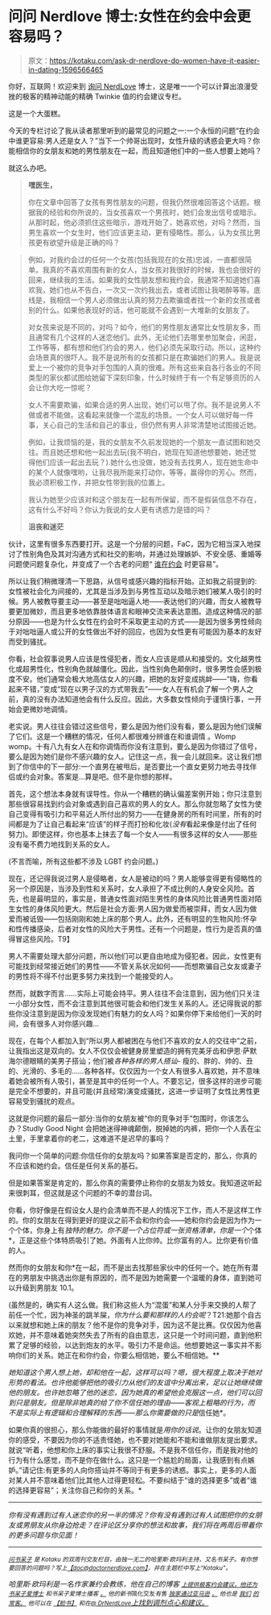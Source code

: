 # 问问 Nerdlove 博士:女性在约会中会更容易吗？

> 原文：<https://kotaku.com/ask-dr-nerdlove-do-women-have-it-easier-in-dating-1596566465>

你好，互联网！欢迎来到 [询问 NerdLove](http://kotaku.com/askdrnerdlove) 博士，这是唯一一个可以计算出浪漫受挫的极客的精神动能的精确 Twinkie 值的约会建议专栏。



这是一个大蛋糕。

今天的专栏讨论了我从读者那里听到的最常见的问题之一:一个永恒的问题“在约会中谁更容易:男人还是女人？”当下一个帅哥出现时，女性升级的诱惑会更大吗？你能相信你的女朋友和她的男性朋友在一起，而且知道他们中的一些人想要上她吗？

就这么办吧。

> **嘿医生，**
> 
> 你在文章中回答了女孩有男性朋友的问题，但我仍然很难回答这个话题。根据我的经验和你所说的，当女孩喜欢一个男孩时，她们会发出信号或暗示。从那时起，他必须抓住这些暗示，游戏开始了，她喜欢他，对吗？然而，当男生喜欢一个女生时，他们应该更主动，更有侵略性。那么，认为女孩比男孩更有欲望升级是正确的吗？

> 例如，对我约会过的任何一个女孩(包括我现在的女孩)忠诚，一直都很简单。我真的不喜欢周围有新的女人，当女孩对我很好的时候，我也会很好的回来，继续我的生活。如果我的女性朋友想和我约会，我通常不知道她们喜欢我，她们也从不告白，一次又一次约我出去，或者试图让我喝醉等等。底线是，我相信一个男人必须做出认真的努力去欺骗或者找一个新的女孩或者别的什么。如果他表现好的话，他可能就不会遇到一大堆新的女朋友了。
> 
> 对女孩来说是不同的，对吗？如今，他们的男性朋友通常比女性朋友多，而且通常有几个这样的人迷恋他们。此外，无论他们去哪里参加聚会，闲逛，工作等等，都有想和他们约会的男人，他们必须先采取行动。所以，这种约会场景真的很吓人。我不是说所有的女孩都只是在欺骗她们的男人。我是说爱上一个被你的竞争对手包围的人真的很难。所有这些来自各行各业的不同类型的家伙都试图给她留下深刻印象，什么时候终于有一个有足够资历的人会让你大吃一惊呢？
> 
> 女人不需要欺骗，如果合适的男人出现，她们可以甩了你。我不是说男人不做或者不能做。这看起来就像一个混乱的场景。一个女人可以做好每一件事，关心自己的生活和自己的事业，但仍然有男人非常清楚地试图接近她。
> 
> 例如，让我烦恼的是，我的女朋友不久前发现她的一个朋友一直试图和她交往。而且她还想和他一起出去玩(我不明白，她现在知道他想要她，她还觉得他们应该一起出去玩？).她什么也没做，她没有去找男人，现在她生命中的某个人就像嘿哟，让我尽我所能来打动你，等等，赢得你的芳心。然而，我必须积极工作，并把女性带到我的位置上。
> 
> 我认为她至少应该对和这个朋友在一起有所保留，而不是假装信息不存在，这有什么不好吗？你认为我说的女人更有诱惑力是错的吗？
> 
> **沮丧和迷茫**

伙计，这里有很多东西要打开。这是一个分层的问题，FaC，因为它相当深入地探讨了性别角色及其对沟通方式和社交的影响，并通过处理嫉妒、不安全感、重婚等问题使问题复杂化，并变成了一个古老的问题“ [谁在约会](http://www.doctornerdlove.com/2012/08/power-in-dating/) 时更容易”。

所以让我们稍微理清一下思路，从信号或感兴趣的指标开始。正如我之前提到的:女性被社会化为间接的，尤其是当涉及到与男性互动以及暗示她们被某人吸引的时候。男人被教导要主动——甚至是咄咄逼人地——表达他们的兴趣，而女人被教导要更加微妙，而且更多地依靠肢体语言和眼神交流来表达意图。造成这种情况的部分原因——也是为什么女性在约会时不采取更主动的方式——是因为很多男性倾向于对咄咄逼人或公开的女性做出不好的回应，也因为女性更有可能因为基本的友好而受到骚扰。

你看，社会叙事说男人应该是性侵犯者，而女人应该是顺从和接受的。文化越男性化或超男性化，性别角色就越僵化。因此，当性别角色颠倒时，很多男性会感到极度不安。他们通常会极大地高估女人的兴趣，把她的友好变成挑衅——“嗨，你看起来不错，”变成“现在以男子汉的方式带我去”——女人在有机会了解一个男人之前，真的没有办法知道他会有什么反应。因此，大多数女性倾向于谨慎行事，一开始会更微妙地调情。

老实说。男人往往会错过这些信号，要么是因为他们没有看，要么是因为他们误解了它们。这是一个糟糕的情况，任何人都很难分辨谁在和谁调情 。Womp womp。十有八九有女人在和你调情而你没有注意到，要么是因为你错过了信号，要么是因为她们是你不感兴趣的女人。记住这一点，我一会儿就回来。这让我们想到了你信中的下一部分:一个直男在被甩后，是否要比一个直女更努力地去寻找伴侣或约会对象。答案是…算是吧。但不是你想的那样。

首先，这个想法本身就有误导性。你从一个糟糕的确认偏差案例开始；你只注意到那些很容易找到约会对象或遇到自己喜欢的男人的女人。那么你就忽略了女性为使自己变得有吸引力和平易近人所付出的努力——在健身房的所有时间里，所有的时间都是为了让自己看起来“应该”的样子而打扮和化妆(*没有*看起来像是付出了任何努力)。即使这样，你也基本上抹去了每一个女人——有很多这样的女人——那些没有毫不费力地找到关系的女人。

(不言而喻，所有这些都不涉及 LGBT 约会问题。)

现在，还记得我说过男人是侵略者，女人是被动的吗？男人能够变得更有侵略性的另一个原因是，当涉及到性和关系时，女人承担了不成比例的人身安全风险。首先，也是最明显的，事实是，普通女性面对陌生男性的身体风险比普通男性面对陌生女性的身体风险更大。然后是社会方面:男人因为做爱而被崇拜，而女人因为做爱而被诋毁——包括刚刚和她上床的那个男人。此外，还有明显的生物风险:怀孕和性传播感染，后者对女性的风险大于男性。还有一个问题是，性行为是否真的值得冒这些风险。T9】

男人不需要处理大部分问题，所以他们可以更自由地成为侵犯者。因此，女性更有可能找到经常接近她们的男性——不管关系状况如何——而想欺骗自己女友或妻子的男性将不得不付出更多努力来找到一个能接受的人。

然而，就数字而言……实际上可能会持平。男人往往不会注意到，因为他们只关注一小部分女性，而不会注意到其他很可能会和他们发生关系的人。还记得我说的那些你没注意到是因为你没发现她们有魅力的女人吗？如果你停下来给他们一天的时间，会有很多人对你感兴趣...

现在，在每个人都加入到“所以男人都被困在与他们不喜欢的女人的交往中”之前，让我指出这是双向的。女人不仅仅会被健身房里塑造的拥有完美牙齿和伊恩·萨默海尔德眼睛的美男子搭讪；他们被*各种各样的男人搭讪-* 瘦的、胖的、帅的、丑的、光滑的、多毛的……各种各样。仅仅因为一个女人有很多人喜欢她，并不意味着她会被所有人吸引，甚至是其中的任何一个人。不要忘记，很多这样的进步可能是完全不想要的，并且可能(并且经常)演变成骚扰，这进一步证明了女性比男性更容易受到骚扰的观点。

这就是你问题的最后一部分:当你的女朋友被“你的竞争对手”包围时，你该怎么办？Studly Good Night 会把她迷得神魂颠倒，脱掉她的内裤，把你一个人丢在尘土里，手里拿着你的老二，这难道不是迟早的事吗？

我问你一个简单的问题:你信任你的女朋友吗？如果答案是否定的，那么，你真的不应该和她约会。信任是任何关系的基石。

但是如果答案是肯定的，那么你真的需要停止称你的女朋友为妓女。我知道这听起来很刺耳，但这就是这个问题的不幸的潜台词。

你看，你好像是在假设女人是约会清单而不是人的情况下工作，而人不是这样工作的。你的女朋友在得到更好的提议之前不会和你约会——她和你约会是因为作为一个个体，你身上有*独特的魅力。你不是一个占位符或一张资格清单，你是一个*个体*，正是这些个体特质吸引了她。外面有人比你帅。比你富有的人。比你更有价值的人。

然而你的女朋友和你*在一起，而不是出去找那些家伙中的任何一个。她在所有潜在的男朋友中挑选出你是有原因的，而不是因为她需要一个温暖的身体，直到她可以升级到男朋友 10.1。

(虽然是的，确实有人这么做。我们称这些人为“混蛋”和某人分手来交换的人帮了前任一个忙，因为神圣的跳羊屎，*你为什么要和那样的人约会呢*？T21:她那个自古以来就想和她上床的朋友？他不是你的竞争对手，因为这不是比赛。仅仅因为他喜欢她，并不意味着她突然失去了所有的自由意志，这只是一个时间问题，直到他积累了足够的经验，以达到炮友的水平。吸引力不是命运。他想要她这一事实并不影响你们的关系。她正在和你约会，你要么相信她，要么不相信她。**

*她知道这个男人想上她，却和他在一起，这样可以吗？嗯，很大程度上取决于她对形势的看法。也许他能够把他的吸引力从他们的友谊中分离出来，足以让她继续做他的朋友。也许她忽略了他的迷恋，因为她真的希望他会克服这一点，他们可以回到只是朋友。但是除非她真的给了你不信任她的理由——客观上粗略的行为，而不是实际上有逻辑和合理解释的东西——那么你需要做的只是*信任她*。

如果你真的很担心，那么你能做的最好的事情就是*用你的话说*。让你的女朋友知道你的感受，不要因为你的不适责怪她，也不要对她能和不能和谁做朋友提出要求。就说“听着，他想和你上床的事实让我很不舒服。不是我不信任你，而是我对他的行为有什么感觉，而不是你在做什么。这只是一个尴尬的局面，让我感到有点嫉妒。”请记住:有更多的人向你搭讪并不等同于有更多的诱惑。事实上，更多的人面对某人并不意味着他们比其他人过得更轻松。不要纠结于“谁的选择更多”或者“谁的选择更容易”；关注你自己和你的关系。*

* * *

*你有没有遇到过有人迷恋你的另一半的情况？你有没有遇到过有人试图把你的女朋友或男朋友从你身边抢走？在评论区分享你的想法和故事，我们将在两周后带着你的更多问题与你见面！*

* * *

*[<small>问书呆子</small>](http://kotaku.com/askdrnerdlove) <small>是 *Kotaku* 的双周刊交友栏目，由独一无二的哈里斯·欧玛利主持，又名书呆子。有你想要回答的问题吗？写上</small>[<small>【doc@doctornerdlove.com】</small>](mailto:doc@doctornerdlove.com)<small>，并在主题栏中写上“Kotaku”。</small>*

*哈里斯·欧玛利是一名作家兼约会教练，他在自己的博客 [<small>上提供极客约会建议，他还为书呆子爱博士</small>](http://www.doctornerdlove.com/) <small>和书呆子爱博士播客</small> [<small>。</small>](https://kotaku.com/ask-dr-nerdlove-how-do-i-ask-out-the-gamestop-girl-1543136621) <small>他的新书*简化交友*有售</small> [<small>独家通过亚马逊</small>](http://bit.ly/simplifieddating) [<small>。</small>](http://kotaku.com/ask-dr-nerdlove-how-do-i-become-boyfriend-material-1553033898) <small>他也是</small> [<small>我们</small>](http://oneofus.net/) [<small>的常客。</small>](http://kotaku.com/ask-dr-nerdlove-i-cant-get-over-an-affair-with-my-mar-1573528327) <small>他可以在</small> [<small>【脸书】</small>](http://facebook.com/DrNerdLove) <small>和在</small>[<small>@ DrNerdLove</small>](http://twitter.com/DrNerdLove)[上找到调剂点心和建议。](http://kotaku.com/ask-dr-nerdlove-im-in-love-with-my-best-friends-sist-1589934350)*